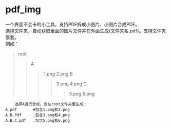 # pdf_img
一个界面不会卡的小工具，支持PDF拆成小图片、小图片合成PDF。<br>
选择文件夹，自动获取里面的图片文件并在外面生成{文件夹名.pdf}。支持文件夹嵌套。<br>
例如：<br>
>root
>>A
>>>1.png
>>>2.png
>>>B
>>>>3.png
>>>>4.png
>>>>C
>>>>>5.png
>>>>>6.png

        选择A进行合成，会在root文件夹里生成：
    A.pdf       #包含1.png和2.png
    A.B.Pdf     ,包含3.png和4.png
    A.B.C.pdf   ,包含5.png和6.png

